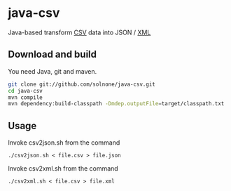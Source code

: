 java-csv
========

Java-based transform <a href="http://en.wikipedia.org/wiki/Comma-separated_values">CSV</a> data into JSON / <a href="http://www.w3.org/standards/xml">XML</a>

Download and build
------------------

You need Java, git and maven.

```bash
git clone git://github.com/solnone/java-csv.git
cd java-csv
mvn compile
mvn dependency:build-classpath -Dmdep.outputFile=target/classpath.txt
```

Usage
-----

Invoke csv2json.sh from the command

    ./csv2json.sh < file.csv > file.json
 
Invoke csv2xml.sh from the command

    ./csv2xml.sh < file.csv > file.xml
